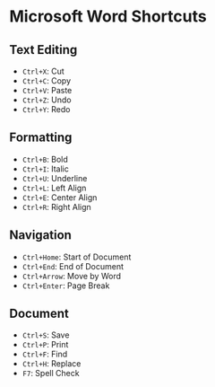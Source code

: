 # Microsoft Word Shortcuts

## Text Editing
- `Ctrl+X`: Cut
- `Ctrl+C`: Copy
- `Ctrl+V`: Paste
- `Ctrl+Z`: Undo
- `Ctrl+Y`: Redo

## Formatting
- `Ctrl+B`: Bold
- `Ctrl+I`: Italic
- `Ctrl+U`: Underline
- `Ctrl+L`: Left Align
- `Ctrl+E`: Center Align
- `Ctrl+R`: Right Align

## Navigation
- `Ctrl+Home`: Start of Document
- `Ctrl+End`: End of Document
- `Ctrl+Arrow`: Move by Word
- `Ctrl+Enter`: Page Break

## Document
- `Ctrl+S`: Save
- `Ctrl+P`: Print
- `Ctrl+F`: Find
- `Ctrl+H`: Replace
- `F7`: Spell Check
